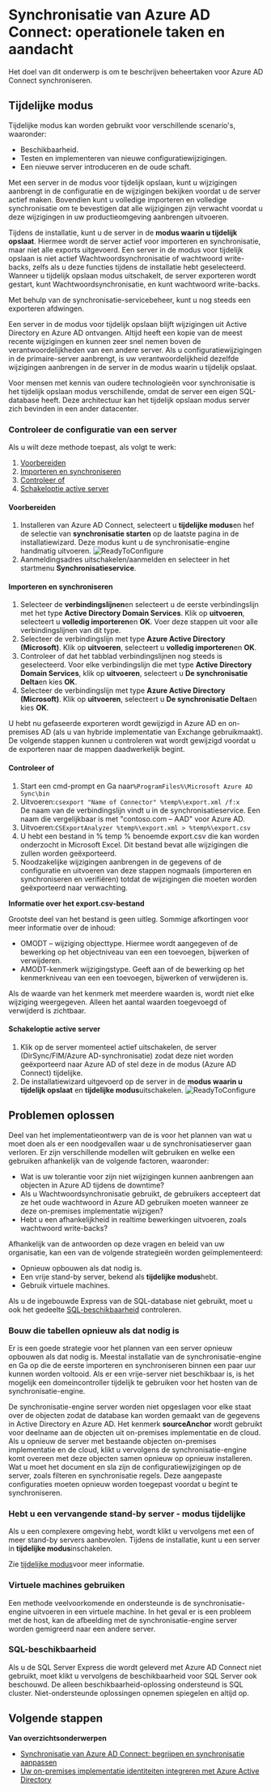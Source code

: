 <properties
   pageTitle="Synchronisatie van Azure AD Connect: operationele taken en overwegingen | Microsoft Azure"
   description="In dit onderwerp wordt beschreven operationele taken voor het synchroniseren van Azure AD Connect en het voorbereiden van het besturingssysteem van dit onderdeel."
   services="active-directory"
   documentationCenter=""
   authors="AndKjell"
   manager="femila"
   editor=""/>

<tags
   ms.service="active-directory"
   ms.devlang="na"
   ms.topic="article"
   ms.tgt_pltfrm="na"
   ms.workload="identity"
   ms.date="09/01/2016"
   ms.author="billmath"/>

# <a name="azure-ad-connect-sync-operational-tasks-and-consideration"></a>Synchronisatie van Azure AD Connect: operationele taken en aandacht
Het doel van dit onderwerp is om te beschrijven beheertaken voor Azure AD Connect synchroniseren.

## <a name="staging-mode"></a>Tijdelijke modus
Tijdelijke modus kan worden gebruikt voor verschillende scenario's, waaronder:

-   Beschikbaarheid.
-   Testen en implementeren van nieuwe configuratiewijzigingen.
-   Een nieuwe server introduceren en de oude schaft.

Met een server in de modus voor tijdelijk opslaan, kunt u wijzigingen aanbrengt in de configuratie en de wijzigingen bekijken voordat u de server actief maken. Bovendien kunt u volledige importeren en volledige synchronisatie om te bevestigen dat alle wijzigingen zijn verwacht voordat u deze wijzigingen in uw productieomgeving aanbrengen uitvoeren.

Tijdens de installatie, kunt u de server in de **modus waarin u tijdelijk opslaat**. Hiermee wordt de server actief voor importeren en synchronisatie, maar niet alle exports uitgevoerd. Een server in de modus voor tijdelijk opslaan is niet actief Wachtwoordsynchronisatie of wachtwoord write-backs, zelfs als u deze functies tijdens de installatie hebt geselecteerd. Wanneer u tijdelijk opslaan modus uitschakelt, de server exporteren wordt gestart, kunt Wachtwoordsynchronisatie, en kunt wachtwoord write-backs.

Met behulp van de synchronisatie-servicebeheer, kunt u nog steeds een exporteren afdwingen.

Een server in de modus voor tijdelijk opslaan blijft wijzigingen uit Active Directory en Azure AD ontvangen. Altijd heeft een kopie van de meest recente wijzigingen en kunnen zeer snel nemen boven de verantwoordelijkheden van een andere server. Als u configuratiewijzigingen in de primaire-server aanbrengt, is uw verantwoordelijkheid dezelfde wijzigingen aanbrengen in de server in de modus waarin u tijdelijk opslaat.

Voor mensen met kennis van oudere technologieën voor synchronisatie is het tijdelijk opslaan modus verschillende, omdat de server een eigen SQL-database heeft. Deze architectuur kan het tijdelijk opslaan modus server zich bevinden in een ander datacenter.

### <a name="verify-the-configuration-of-a-server"></a>Controleer de configuratie van een server
Als u wilt deze methode toepast, als volgt te werk:

1. [Voorbereiden](#prepare)
2. [Importeren en synchroniseren](#import-and-synchronize)
3. [Controleer of](#verify)
4. [Schakeloptie active server](#switch-active-server)

#### <a name="prepare"></a>Voorbereiden

1. Installeren van Azure AD Connect, selecteert u **tijdelijke modus**en hef de selectie van **synchronisatie starten** op de laatste pagina in de installatiewizard. Deze modus kunt u de synchronisatie-engine handmatig uitvoeren.
![ReadyToConfigure](./media/active-directory-aadconnectsync-operations/readytoconfigure.png)
2. Aanmeldingsadres uitschakelen/aanmelden en selecteer in het startmenu **Synchronisatieservice**.

#### <a name="import-and-synchronize"></a>Importeren en synchroniseren

1. Selecteer de **verbindingslijnen**en selecteert u de eerste verbindingslijn met het type **Active Directory Domain Services**. Klik op **uitvoeren**, selecteert u **volledig importeren**en **OK**. Voer deze stappen uit voor alle verbindingslijnen van dit type.
2. Selecteer de verbindingslijn met type **Azure Active Directory (Microsoft)**. Klik op **uitvoeren**, selecteert u **volledig importeren**en **OK**.
3. Controleer of dat het tabblad verbindingslijnen nog steeds is geselecteerd. Voor elke verbindingslijn die met type **Active Directory Domain Services**, klik op **uitvoeren**, selecteert u **De synchronisatie Delta**en kies **OK**.
4. Selecteer de verbindingslijn met type **Azure Active Directory (Microsoft)**. Klik op **uitvoeren**, selecteert u **De synchronisatie Delta**en kies **OK**.

U hebt nu gefaseerde exporteren wordt gewijzigd in Azure AD en on-premises AD (als u van hybride implementatie van Exchange gebruikmaakt). De volgende stappen kunnen u controleren wat wordt gewijzigd voordat u de exporteren naar de mappen daadwerkelijk begint.

#### <a name="verify"></a>Controleer of

1. Start een cmd-prompt en Ga naar`%ProgramFiles%\Microsoft Azure AD Sync\bin`
2. Uitvoeren:`csexport "Name of Connector" %temp%\export.xml /f:x`  
De naam van de verbindingslijn vindt u in de synchronisatieservice. Een naam die vergelijkbaar is met "contoso.com – AAD" voor Azure AD.
3. Uitvoeren:`CSExportAnalyzer %temp%\export.xml > %temp%\export.csv`
4. U hebt een bestand in % temp % benoemde export.csv die kan worden onderzocht in Microsoft Excel. Dit bestand bevat alle wijzigingen die zullen worden geëxporteerd.
5. Noodzakelijke wijzigingen aanbrengen in de gegevens of de configuratie en uitvoeren van deze stappen nogmaals (importeren en synchroniseren en verifiëren) totdat de wijzigingen die moeten worden geëxporteerd naar verwachting.

**Informatie over het export.csv-bestand**

Grootste deel van het bestand is geen uitleg. Sommige afkortingen voor meer informatie over de inhoud:

- OMODT – wijziging objecttype. Hiermee wordt aangegeven of de bewerking op het objectniveau van een een toevoegen, bijwerken of verwijderen.
- AMODT-kenmerk wijzigingstype. Geeft aan of de bewerking op het kenmerkniveau van een een toevoegen, bijwerken of verwijderen is.

Als de waarde van het kenmerk met meerdere waarden is, wordt niet elke wijziging weergegeven. Alleen het aantal waarden toegevoegd of verwijderd is zichtbaar.

#### <a name="switch-active-server"></a>Schakeloptie active server

1. Klik op de server momenteel actief uitschakelen, de server (DirSync/FIM/Azure AD-synchronisatie) zodat deze niet worden geëxporteerd naar Azure AD of stel deze in de modus (Azure AD Connect) tijdelijke.
2. De installatiewizard uitgevoerd op de server in de **modus waarin u tijdelijk opslaat** en **tijdelijke modus**uitschakelen.
![ReadyToConfigure](./media/active-directory-aadconnectsync-operations/additionaltasks.png)

## <a name="disaster-recovery"></a>Problemen oplossen
Deel van het implementatieontwerp van de is voor het plannen van wat u moet doen als er een noodgevallen waar u de synchronisatieserver gaan verloren. Er zijn verschillende modellen wilt gebruiken en welke een gebruiken afhankelijk van de volgende factoren, waaronder:

-   Wat is uw tolerantie voor zijn niet wijzigingen kunnen aanbrengen aan objecten in Azure AD tijdens de downtime?
-   Als u Wachtwoordsynchronisatie gebruikt, de gebruikers accepteert dat ze het oude wachtwoord in Azure AD gebruiken moeten wanneer ze deze on-premises implementatie wijzigen?
-   Hebt u een afhankelijkheid in realtime bewerkingen uitvoeren, zoals wachtwoord write-backs?

Afhankelijk van de antwoorden op deze vragen en beleid van uw organisatie, kan een van de volgende strategieën worden geïmplementeerd:

-   Opnieuw opbouwen als dat nodig is.
-   Een vrije stand-by server, bekend als **tijdelijke modus**hebt.
-   Gebruik virtuele machines.

Als u de ingebouwde Express van de SQL-database niet gebruikt, moet u ook het gedeelte [SQL-beschikbaarheid](#sql-high-availability) controleren.

### <a name="rebuild-when-needed"></a>Bouw die tabellen opnieuw als dat nodig is
Er is een goede strategie voor het plannen van een server opnieuw opbouwen als dat nodig is. Meestal installatie van de synchronisatie-engine en Ga op die de eerste importeren en synchroniseren binnen een paar uur kunnen worden voltooid. Als er een vrije-server niet beschikbaar is, is het mogelijk een domeincontroller tijdelijk te gebruiken voor het hosten van de synchronisatie-engine.

De synchronisatie-engine server worden niet opgeslagen voor elke staat over de objecten zodat de database kan worden gemaakt van de gegevens in Active Directory en Azure AD. Het kenmerk **sourceAnchor** wordt gebruikt voor deelname aan de objecten uit on-premises implementatie en de cloud. Als u opnieuw de server met bestaande objecten on-premises implementatie en de cloud, klikt u vervolgens de synchronisatie-engine komt overeen met deze objecten samen opnieuw op opnieuw installeren. Wat u moet het document en sla zijn de configuratiewijzigingen op de server, zoals filteren en synchronisatie regels. Deze aangepaste configuraties moeten opnieuw worden toegepast voordat u begint te synchroniseren.

### <a name="have-a-spare-standby-server---staging-mode"></a>Hebt u een vervangende stand-by server - modus tijdelijke
Als u een complexere omgeving hebt, wordt klikt u vervolgens met een of meer stand-by servers aanbevolen. Tijdens de installatie, kunt u een server in **tijdelijke modus**inschakelen.

Zie [tijdelijke modus](#staging-mode)voor meer informatie.

### <a name="use-virtual-machines"></a>Virtuele machines gebruiken
Een methode veelvoorkomende en ondersteunde is de synchronisatie-engine uitvoeren in een virtuele machine. In het geval er is een probleem met de host, kan de afbeelding met de synchronisatie-engine server worden gemigreerd naar een andere server.

### <a name="sql-high-availability"></a>SQL-beschikbaarheid
Als u de SQL Server Express die wordt geleverd met Azure AD Connect niet gebruikt, moet klikt u vervolgens de beschikbaarheid voor SQL Server ook beschouwd. De alleen beschikbaarheid-oplossing ondersteund is SQL cluster. Niet-ondersteunde oplossingen opnemen spiegelen en altijd op.

## <a name="next-steps"></a>Volgende stappen

**Van overzichtsonderwerpen**  

- [Synchronisatie van Azure AD Connect: begrijpen en synchronisatie aanpassen](active-directory-aadconnectsync-whatis.md)  
- [Uw on-premises implementatie identiteiten integreren met Azure Active Directory](active-directory-aadconnect.md)  
